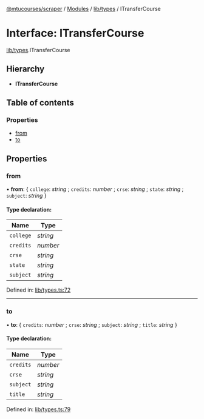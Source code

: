 [@mtucourses/scraper](../../README.md) / [Modules](../../modules.md) / [lib/types](../../modules/lib_types.md) / ITransferCourse

# Interface: ITransferCourse

[lib/types](../../modules/lib_types.md).ITransferCourse

## Hierarchy

* **ITransferCourse**

## Table of contents

### Properties

- [from](types.itransfercourse.md#from)
- [to](types.itransfercourse.md#to)

## Properties

### from

• **from**: { `college`: *string* ; `credits`: *number* ; `crse`: *string* ; `state`: *string* ; `subject`: *string*  }

#### Type declaration:

Name | Type |
------ | ------ |
`college` | *string* |
`credits` | *number* |
`crse` | *string* |
`state` | *string* |
`subject` | *string* |

Defined in: [lib/types.ts:72](https://github.com/Michigan-Tech-Courses/scrapper/blob/a7d155b/src/lib/types.ts#L72)

___

### to

• **to**: { `credits`: *number* ; `crse`: *string* ; `subject`: *string* ; `title`: *string*  }

#### Type declaration:

Name | Type |
------ | ------ |
`credits` | *number* |
`crse` | *string* |
`subject` | *string* |
`title` | *string* |

Defined in: [lib/types.ts:79](https://github.com/Michigan-Tech-Courses/scrapper/blob/a7d155b/src/lib/types.ts#L79)
